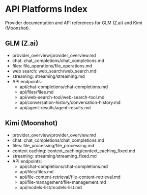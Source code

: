 # API Platforms Index

Provider documentation and API references for GLM (Z.ai) and Kimi (Moonshot).

## GLM (Z.ai)
- provider_overview/provider_overview.md
- chat: chat_completions/chat_completions.md
- files: file_operations/file_operations.md
- web search: web_search/web_search.md
- streaming: streaming/streaming.md
- API endpoints:
  - api/chat-completions/chat-completions.md
  - api/files/files.md
  - api/web-search-tool/web-search-tool.md
  - api/conversation-history/conversation-history.md
  - api/agent-results/agent-results.md

## Kimi (Moonshot)
- provider_overview/provider_overview.md
- chat: chat_completions/chat_completions.md
- files: file_processing/file_processing.md
- context caching: context_caching/context_caching_fixed.md
- streaming: streaming/streaming_fixed.md
- API endpoints:
  - api/chat-completions/chat-completions.md
  - api/files/files.md
  - api/file-content-retrieval/file-content-retrieval.md
  - api/file-management/file-management.md
  - api/models-list/models-list.md

